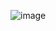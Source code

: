 ![image](https://github.com/arifnrrmdn/belajar-apache-maven/assets/91766087/eb443eb3-9d3f-4811-9ec5-9069a398cc55)
